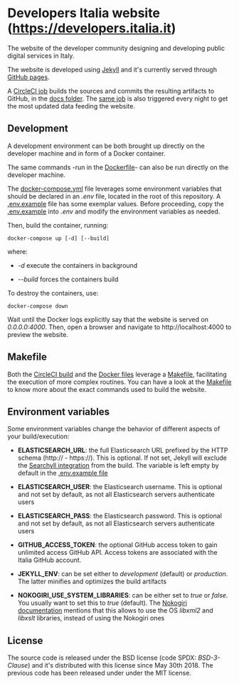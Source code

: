 # Developers Italia website (https://developers.italia.it)

The website of the developer community designing and developing public digital services in Italy.

The website is developed using [Jekyll](https://jekyllrb.com/) and it's currently served through [GitHub pages](https://pages.github.com/).

A [CircleCI job](.circleci/config.yml) builds the sources and commits the resulting artifacts to GitHub, in the [docs folder](docs). The [same job](.circleci/config.yml) is also triggered every night to get the most updated data feeding the website.

## Development 

A development environment can be both brought up directly on the developer machine and in form of a Docker container.

The same commands -run in the [Dockerfile](Dockerfile)- can also be run directly on the developer machine.

The [docker-compose.yml](docker-compose.yml) file leverages some environment variables that should be declared in an *.env* file, located in the root of this repository. A [.env.example](.env.example) file has some exemplar values. Before proceeding, copy the [.env.example](.env.example) into *.env* and modify the environment variables as needed.

Then, build the container, running:

```shell
docker-compose up [-d] [--build]
```

where:

* *-d* execute the containers in background

* *--build* forces the containers build

To destroy the containers, use:

```shell
docker-compose down
```

Wait until the Docker logs explicitly say that the website is served on *0.0.0.0:4000*. Then, open a browser and navigate to http://localhost:4000 to preview the website.

## Makefile

Both the [CircleCI build](.circleci/config.yml) and the [Docker files](docker-compose.yml) leverage a [Makefile](Makefile), facilitating the execution of more complex routines.
You can have a look at the [Makefile](Makefile) to know more about the exact commands used to build the website.

## Environment variables

Some environment variables change the behavior of different aspects of your build/execution:

* **ELASTICSEARCH_URL**: the full Elasticsearch URL prefixed by the HTTP schema (http:// - https://). This is optional. If not set, Jekyll will exclude the [Searchyll integration](https://github.com/italia/developers-italia-searchyll) from the build. The variable is left empty by default in the [.env.example file](.env.example)

* **ELASTICSEARCH_USER**: the Elasticsearch username. This is optional and not set by default, as not all Elasticsearch servers authenticate users

* **ELASTICSEARCH_PASS**: the Elasticsearch password. This is optional and not set by default, as not all Elasticsearch servers authenticate users

* **GITHUB_ACCESS_TOKEN**: the optional GitHub access token to gain unlimited access GitHub API. Access tokens are associated with the Italia GitHub account.

* **JEKYLL_ENV**: can be set either to *development* (default) or *production*. The latter minifies and optimizes the build artifacts

* **NOKOGIRI_USE_SYSTEM_LIBRARIES**: can be either set to *true* or *false*. You usually want to set this to *true* (default). The [Nokogiri documentation](https://nokogiri.org/tutorials/installing_nokogiri.html#install-with-system-libraries) mentions that this allows to use the OS *libxml2* and *libxslt* libraries, instead of using the Nokogiri ones

## License

The source code is released under the BSD license (code SPDX: *BSD-3-Clause*) and it's distributed with this license since May 30th 2018. The previous code has been released under under the MIT license.
